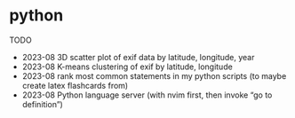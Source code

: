 # python

TODO 
* 2023-08 3D scatter plot of exif data by latitude, longitude, year
* 2023-08 K-means clustering of exif by latitude, longitude
* 2023-08 rank most common statements in my python scripts (to maybe create latex flashcards from)
* 2023-08 Python language server (with nvim first, then invoke “go to definition”)
